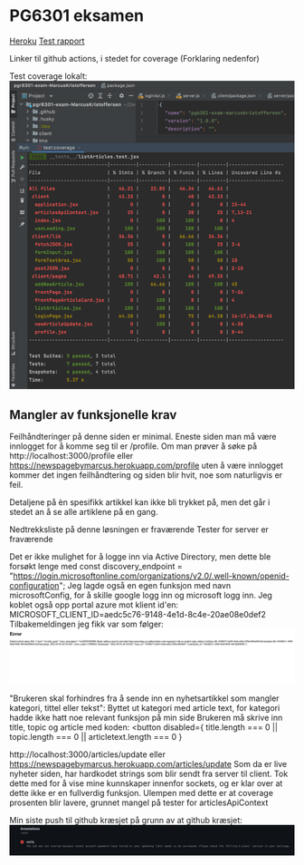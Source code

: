 # PG6301 eksamen <NewsPageByMarcus>

[Heroku]( https://newspagebymarcus.herokuapp.com/ )
[Test rapport](https://github.com/kristiania-pg6301-2022/pgr6301-exam-MarcusKristoffersen/actions)

Linker til github actions, i stedet for coverage (Forklaring nedenfor)

Test coverage lokalt:
![](img/coverage.png)




## Mangler av funksjonelle krav
Feilhåndteringer på denne siden er minimal. Eneste siden man må være innlogget for å komme seg til er /profile.
Om man prøver å søke på http://localhost:3000/profile eller https://newspagebymarcus.herokuapp.com/profile
uten å være innlogget kommer det ingen feilhåndtering og siden blir hvit, noe som naturligvis er feil.

Detaljene på èn spesifikk artikkel kan ikke bli trykket på, men det går i stedet an å se alle artiklene på en gang. 

Nedtrekksliste på denne løsningen er fraværende
Tester for server er fraværende

Det er ikke mulighet for å logge inn via Active Directory, 
men dette ble forsøkt lenge med const discovery_endpoint = "https://login.microsoftonline.com/organizations/v2.0/.well-known/openid-configuration";
Jeg lagde også en egen funksjon med navn microsoftConfig, for å skille google logg inn og microsoft logg inn. 
Jeg koblet også opp portal azure mot klient id'en: MICROSOFT_CLIENT_ID=aedc5c76-9148-4e1d-8c4e-20ae08e0def2
Tilbakemeldingen jeg fikk var som følger:
![](img/errormessage.png)

"Brukeren skal forhindres fra å sende inn en nyhetsartikkel som mangler kategori, tittel eller tekst":
 Byttet ut kategori med article text, for kategori hadde ikke hatt noe relevant funksjon på min side
Brukeren må skrive inn title, topic og article med koden:
<button
disabled={
title.length === 0 || topic.length === 0 || articletext.length === 0
}
>

http://localhost:3000/articles/update eller https://newspagebymarcus.herokuapp.com/articles/update 
Som da er live nyheter siden, har hardkodet strings som blir sendt fra server til client. 
Tok dette med for å vise mine kunnskaper innenfor sockets, og er klar over at dette ikke er en fullverdig funksjon.
Ulempen med dette er at coverage prosenten blir lavere, grunnet mangel på tester for articlesApiContext

Min siste push til github kræsjet på grunn av at github kræsjet:
![](img/github_crash.png)








